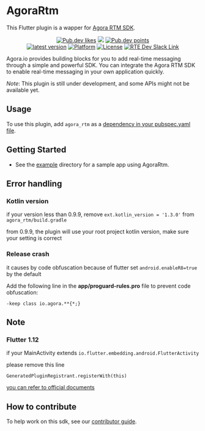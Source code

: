 # AgoraRtm

This Flutter plugin is a wapper for [Agora RTM SDK](https://docs.agora.io/en).

<p align="center">
    <a href="https://pub.dev/packages/agora_rtm"><img src="https://img.shields.io/pub/likes/agora_rtm?logo=dart" alt="Pub.dev likes"/></a>
    <a href="https://pub.dev/packages/agora_rtm" alt="Pub.dev popularity"><img src="https://img.shields.io/pub/popularity/agora_rtm?logo=dart"/></a>
    <a href="https://pub.dev/packages/agora_rtm"><img src="https://img.shields.io/pub/points/agora_rtm?logo=dart" alt="Pub.dev points"/></a><br/>
    <a href="https://pub.dev/packages/agora_rtm"><img src="https://img.shields.io/pub/v/agora_rtm.svg" alt="latest version"/></a>
    <a href="https://pub.dev/packages/agora_rtm"><img src="https://img.shields.io/badge/Platform-Android%20%7C%20iOS-blue?logo=flutter" alt="Platform"/></a>
    <a href="./LICENSE"><img src="https://img.shields.io/github/license/AgoraIO/Agora-Flutter-RTM-SDK?color=lightgray" alt="License"/></a>
    <a href="https://www.agora.io/en/join-slack/">
        <img src="https://img.shields.io/badge/slack-@RTE%20Dev-blue.svg?logo=slack" alt="RTE Dev Slack Link"/>
    </a>
</p>


Agora.io provides building blocks for you to add real-time messaging through a simple and powerful SDK. You can integrate the Agora RTM SDK to enable real-time messaging in your own application quickly.

*Note*: This plugin is still under development, and some APIs might not be available yet.

## Usage

To use this plugin, add `agora_rtm` as a [dependency in your pubspec.yaml file](https://flutter.io/platform-plugins/).

## Getting Started

* See the [example](example) directory for a sample app using AgoraRtm.

## Error handling

### Kotlin version

if your version less than 0.9.9, remove `ext.kotlin_version = '1.3.0'` from `agora_rtm/build.gradle`

from 0.9.9, the plugin will use your root project kotlin version, make sure your setting is correct

### Release crash

it causes by code obfuscation because of flutter set `android.enableR8=true` by the default

Add the following line in the **app/proguard-rules.pro** file to prevent code obfuscation:
```
-keep class io.agora.**{*;}
```

## Note

### Flutter 1.12

if your MainActivity extends `io.flutter.embedding.android.FlutterActivity`

please remove this line
```
GeneratedPluginRegistrant.registerWith(this)
```

[you can refer to official documents](https://flutter.dev/docs/development/packages-and-plugins/plugin-api-migration)

## How to contribute

To help work on this sdk, see our [contributor guide](https://github.com/AgoraIO/Flutter-RTM/blob/master/CONTRIBUTING.md).
